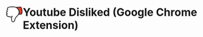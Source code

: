 # <img src="src/assets/icons/icon128.png" width="45" align="left"> Youtube Disliked (Google Chrome Extension) 
